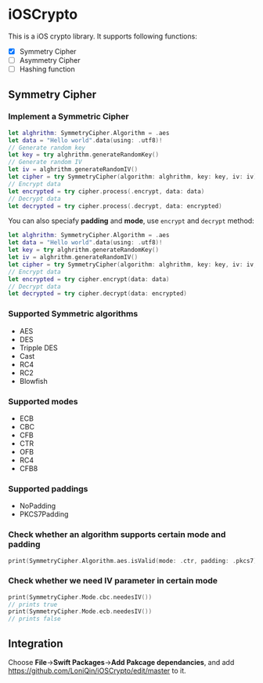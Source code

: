 # iOSCrypto
This is a iOS crypto library. It supports following functions:
- [x] Symmetry Cipher
- [ ] Asymmetry Cipher
- [ ] Hashing function
## Symmetry Cipher
### Implement a Symmetric Cipher

```swift
let alghrithm: SymmetryCipher.Algorithm = .aes
let data = "Hello world".data(using: .utf8)!
// Generate random key
let key = try alghrithm.generateRandomKey()
// Generate random IV
let iv = alghrithm.generateRandomIV()
let cipher = try SymmetryCipher(algorithm: alghrithm, key: key, iv: iv)
// Encrypt data
let encrypted = try cipher.process(.encrypt, data: data)
// Decrypt data
let decrypted = try cipher.process(.decrypt, data: encrypted)
```
You can also speciafy **padding** and **mode**, use `encrypt` and `decrypt` method:
```swift
let alghrithm: SymmetryCipher.Algorithm = .aes
let data = "Hello world".data(using: .utf8)!
let key = try alghrithm.generateRandomKey()
let iv = alghrithm.generateRandomIV()
let cipher = try SymmetryCipher(algorithm: alghrithm, key: key, iv: iv, padding: .pkcs7, mode: .cbc)
// Encrypt data
let encrypted = try cipher.encrypt(data: data)
// Decrypt data
let decrypted = try cipher.decrypt(data: encrypted)
```

### Supported Symmetric algorithms
* AES
* DES
* Tripple DES
* Cast
* RC4
* RC2
* Blowfish

### Supported modes

* ECB
* CBC
* CFB
* CTR
* OFB
* RC4
* CFB8

### Supported paddings
* NoPadding
* PKCS7Padding

### Check whether an algorithm supports certain mode and padding
```swift
print(SymmetryCipher.Algorithm.aes.isValid(mode: .ctr, padding: .pkcs7))
```
### Check whether we need IV parameter in certain mode
```swift
print(SymmetryCipher.Mode.cbc.needesIV())
// prints true
print(SymmetryCipher.Mode.ecb.needesIV())
// prints false
```
## Integration
Choose **File**->**Swift Packages**->**Add Pakcage dependancies**, and add https://github.com/LoniQin/iOSCrypto/edit/master to it.
